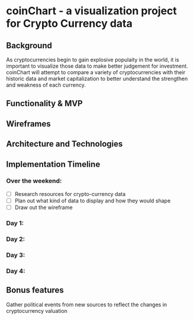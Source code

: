 # coinChart - a visualization project for Crypto Currency data

## Background 
As cryptocurrencies begin to gain explosive populaity in the world, it is important to visualize those data to make better judgement for investment. coinChart will attempt to compare a variety of cryptocurrencies with their historic data and market capitalization to better understand the strengthen and weakness of each currency. 

## Functionality & MVP

## Wireframes 

## Architecture and Technologies

## Implementation Timeline

### Over the weekend:

- [ ] Research resources for crypto-currency data 
- [ ] Plan out what kind of data to display and how they would shape 
- [ ] Draw out the wireframe 

### Day 1: 

### Day 2: 

### Day 3: 

### Day 4: 

## Bonus features 
Gather political events from new sources to reflect the changes in cryptocurrency valuation 
